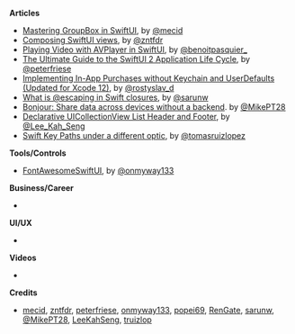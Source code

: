 
**Articles**

* [Mastering GroupBox in SwiftUI](https://swiftwithmajid.com/2020/10/15/mastering-groupbox-in-swiftui/), by [@mecid](https://twitter.com/mecid)
* [Composing SwiftUI views](https://fivestars.blog/swiftui/design-system-composing-views.html), by [@zntfdr](https://twitter.com/zntfdr)
* [Playing Video with AVPlayer in SwiftUI](https://benoitpasquier.com/playing-video-avplayer-swiftui/), by [@benoitpasquier_](https://twitter.com/benoitpasquier_)
* [The Ultimate Guide to the SwiftUI 2 Application Life Cycle](https://peterfriese.dev/ultimate-guide-to-swiftui2-application-lifecycle/), by [@peterfriese](https://twitter.com/peterfriese)
* [Implementing In-App Purchases without Keychain and UserDefaults (Updated for Xcode 12)](https://medium.com/@rdovhaliuk/implementing-in-app-purchases-without-keychain-and-userdefaults-52a43c0f76e8), by [@rostyslav_d](https://twitter.com/rostyslav_d)
* [What is @escaping in Swift closures](https://sarunw.com/posts/what-is-escaping-in-swift-closures/), by [@sarunw](https://twitter.com/sarunw)
* [Bonjour: Share data across devices without a backend](https://medium.com/@mpesate/bonjour-share-data-across-devices-without-a-backend-36faee520e14?source=friends_link&sk=be6cb221d6f17d53699b4955edabee86). by [@MikePT28](https://twitter.com/mikept28)
* [Declarative UICollectionView List Header and Footer](https://swiftsenpai.com/development/declarative-list-header-footer/), by [@Lee_Kah_Seng](https://twitter.com/Lee_Kah_Seng)
* [Swift Key Paths under a different optic](https://www.47deg.com/blog/keypaths-optics/), by [@tomasruizlopez](https://twitter.com/tomasruizlopez)

**Tools/Controls**

* [FontAwesomeSwiftUI](https://github.com/onmyway133/FontAwesomeSwiftUI), by [@onmyway133](https://twitter.com/onmyway133)

**Business/Career**

* 

**UI/UX**

* 

**Videos**

* 

**Credits**

* [mecid](https://github.com/mecid), [zntfdr](https://github.com/zntfdr), [peterfriese](https://github.com/peterfriese), [onmyway133](https://github.com/onmyway133), [popei69](https://github.com/popei69), [RenGate](https://github.com/rengate), [sarunw](https://github.com/sarunw), [@MikePT28](https://github.com/MikePT28), [LeeKahSeng](https://github.com/LeeKahSeng), [truizlop](https://github.com/truizlop)
